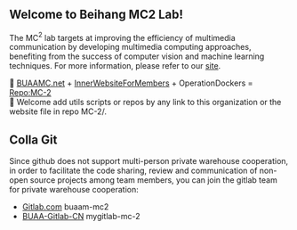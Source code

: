 ## Welcome to Beihang MC2 Lab!
  
The MC$^2$ lab targets at improving the efficiency of multimedia communication by developing multimedia computing approaches, benefiting from the success of computer vision and machine learning techniques. For more information, please refer to our [site](http://www.buaamc2.net/).

🍿 [BUAAMC.net](http://buaamc2.net) + [InnerWebsiteForMembers](http://buaamc2.net/vue81html/) + OperationDockers = [Repo:MC-2](https://github.com/Archer-Tatsu/MC-2)  
🧙 Welcome add utils scripts or repos by any link to this organization or the website file in repo MC-2/.

## Colla Git
Since github does not support multi-person private warehouse cooperation, in order to facilitate the code sharing, review and communication of non-open source projects among team members, you can join the gitlab team for private warehouse cooperation:
- [Gitlab.com](https://gitlab.com/buaa-mc2)  buaam-mc2
- [BUAA-Gitlab-CN](http://43.138.61.103:8081/mygitlab-mc-2)  mygitlab-mc-2
